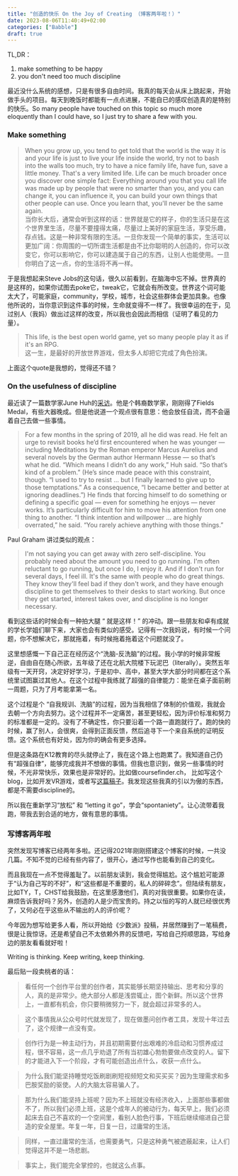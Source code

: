 ```yaml
---
title: "创造的快乐 On the Joy of Creating （博客两年啦！）"
date: 2023-08-06T11:40:49+02:00
categories: ["Babble"]
draft: true
---
```


TL,DR：
1. make something to be happy
2. you don't need too much discipline

最近没什么系统的感想，只是有很多自由时间。我真的每天会从床上跳起来，开始做手头的项目。每天到晚饭时都能有一点点进展，不能自已的感叹创造真的是特别的快乐。So many people have touched on this topic so much more eloquently than I could have, so I just try to share a few with you.

### Make something 
> When you grow up, you tend to get told that the world is the way it is and your life is just to live your life inside the world, try not to bash into the walls too much, try to have a nice family life, have fun, save a little money. That's a very limited life. Life can be much broader once you discover one simple fact: Everything around you that you call life was made up by people that were no smarter than you, and you can change it, you can influence it, you can build your own things that other people can use. Once you learn that, you'll never be the same again.               
> 当你长大后，通常会听到这样的话：世界就是它的样子，你的生活只是在这个世界里生活，尽量不要撞得太痛，尽量过上美好的家庭生活，享受乐趣，存点钱。这是一种非常有限的生活。一旦你发现一个简单的事实，生活可以更加广阔：你周围的一切所谓生活都是由不比你聪明的人创造的，你可以改变它，你可以影响它，你可以建造属于自己的东西，让别人也能使用。一旦你明白了这一点，你的生活将不再一样。


于是我想起来Steve Jobs的这句话，很久以前看到，在脑海中忘不掉。世界真的是这样的，如果你试图去poke它，tweak它，它就会有所改变。世界这个词可能太大了，可能家庭，community，学校，城市，社会这些群体会更加具象。也像他所说的，当你意识到这件事的时候，生命就变得不一样了。我很幸运的在于，见过别人（我妈）做出过这样的改变，所以我也会因此而相信（证明了看见的力量）。

> This life, is the best open world game, yet so many people play it as if it's an RPG.    
> 这一生，是最好的开放世界游戏，但太多人却把它完成了角色扮演。

上面这个quote是我想的，觉得还不错？

### On the usefulness of discipline 

最近读了一篇数学家June Huh的[采访](https://www.quantamagazine.org/june-huh-high-school-dropout-wins-the-fields-medal-20220705/#repost)。他是个韩裔数学家，刚刚得了Fields Medal，有些大器晚成。但是他说道一个观点很有意思：他会放任自流，而不会逼着自己去做一些事情。

> For a few months in the spring of 2019, all he did was read. He felt an urge to revisit books he’d first encountered when he was younger — including Meditations by the Roman emperor Marcus Aurelius and several novels by the German author Hermann Hesse — so that’s what he did. “Which means I didn’t do any work,” Huh said. “So that’s kind of a problem.” (He’s since made peace with this constraint, though. “I used to try to resist … but I finally learned to give up to those temptations.” As a consequence, “I became better and better at ignoring deadlines.”)
> He finds that forcing himself to do something or defining a specific goal — even for something he enjoys — never works. It’s particularly difficult for him to move his attention from one thing to another. “I think intention and willpower … are highly overrated,” he said. “You rarely achieve anything with those things.”

Paul Graham 讲过类似的观点：

> I'm not saying you can get away with zero self-discipline. You probably need about the amount you need to go running. I'm often reluctant to go running, but once I do, I enjoy it. And if I don't run for several days, I feel ill. It's the same with people who do great things. They know they'll feel bad if they don't work, and they have enough discipline to get themselves to their desks to start working. But once they get started, interest takes over, and discipline is no longer necessary.

看到这些话的时候会有一种拍大腿 “ 就是这样！” 的冲动。跟一些朋友和卓有成就的学长学姐们聊下来，大家也会有类似的感受。记得有一次我妈说，有时候一个问题，你不想解决它，那就拖着，有时候拖着拖着这个问题就没了。

这里想感慨一下自己正在经历这个“洗脑-反洗脑”的过程。我小学的时候非常叛逆，自由自在随心所欲，五年级了还在北航大院楼下玩泥巴（literally）。突然五年级有一天开窍，决定好好学习，于是初中、高中，甚至大学大部分时间都在这个系统里试图赢过其他人。在这个过程中我练就了超强的自律能力：能坐在桌子面前刷一周题，只为了月考能拿第一名。

这个过程是个 “自我规训、洗脑”的过程，因为当我相信了体制的价值观，我就会去朝一个方向去努力。这个过程并不一定痛苦，甚至更轻松，因为评价标准和努力的标准都是一定的。没有了不确定性，你只要沿着一个路一直跑就行了。跑的快的时候，赢了别人，会很爽，会得到正面反馈，然后追寻下一个来自系统的证明反馈。这个系统也有好处，因为你的确会有更多选择。

但是这条路在K12教育的尽头就停止了，我在这个路上也跑累了。我知道自己仍有“超强自律”，能够完成我并不想做的事情。但我也意识到，做另一些事情的时候，不光非常快乐，效果也是非常好的。比如做coursefinder.ch， 比如写这个blog，比如开发VR游戏，或者写[这篇稿子](https://sspai.com/post/80117)。我发现这些我真的引以为傲的东西，都是不需要discipline的。

所以我在重新学习“放松” 和 “letting it go”，学会“spontaniety”。让心流带着我跑，带我去到合适的地方，做有意思的事情。

### 写博客两年啦

突然发现写博客已经两年多啦。还记得2021年刚刚搭建这个博客的时候，一共没几篇。不知不觉的已经有些内容了，很开心，通过写作也能看到自己的变化。

而且我现在一点不觉得羞耻了。以前朋友读到，我会觉得尴尬。这个尴尬可能源于“认为自己写的不好”，和“这些都是不重要的，私人的碎碎念”。但陆续有朋友，比如TY，T，CHST给我鼓励，在这里感激他们，真的对我很重要。如果你在读，麻烦告诉我好吗？另外，创造的人是少而宝贵的。持之以恒的写的人就已经很优秀了，又何必在乎这些从不输出的人的评价呢？

今年因为想写给更多人看，所以开始给《少数派》投稿，并居然赚到了一笔稿费，很是让我惊讶。还是希望自己不太依赖外界的反馈吧，写给自己捋顺思路，写给身边的朋友看看就好啦！

Writing is thinking. Keep writing, keep thinking. 


最后贴一段卖桃者的话：
>看任何一个创作平台里的创作者，其实能够长期坚持输出、思考和分享的人，真的是非常少。绝大部分人都是浅尝辄止，图个新鲜。所以这个世界上，一直都有机会，你只要稍微努力一下，就会超过非常多的人。

>这个事情我从公众号时代就发现了，现在做墨问创作者工具，发现十年过去了，这个规律一点没有变。

>创作行为是一种主动行为，并且初期需要付出艰难的冷启动和习惯养成过程，很不容易，这一点几乎劝退了所有当初雄心勃勃要做点改变的人。留下的才能进入下一个阶段，才有可能创造出点什么，收获一点什么。

>为什么我们能坚持睡觉吃饭刷剧刷短视频短文和买买买？因为生理需求和多巴胺奖励的驱使。人的大脑太容易骗人了。


>那为什么我们能坚持上班呢？因为不上班就没有经济收入，上面那些事都做不了，所以我们必须上班，这是个成年人的被动行为，每天早上，我们必须起床去自己不喜欢的一个空间里，看别人脸色行事，下班后继续缩进自己营造的安全屋里。年复一年，日复一日，过庸常的生活。

>同样，一直过庸常的生活，也需要勇气，只是这种勇气被遮蔽起来，让人们觉得这并不是一场悲剧。

>事实上，我们能完全掌控的，也就这么点事。

